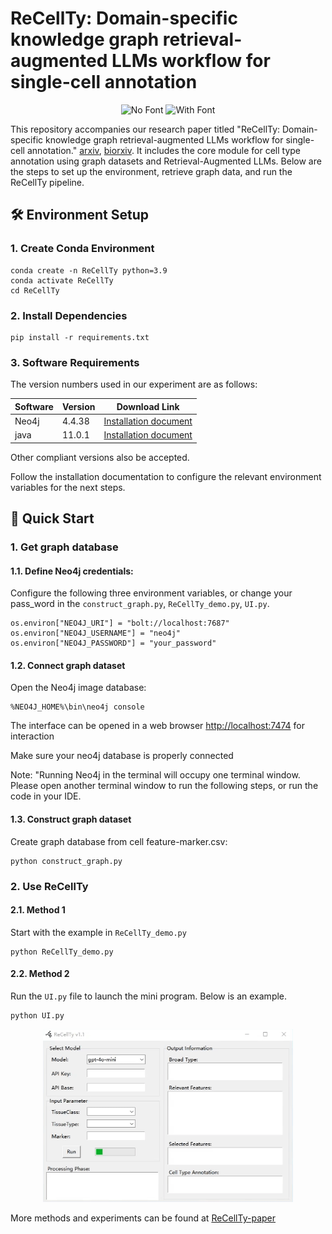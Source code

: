 # ReCellTy: Domain-specific knowledge graph retrieval-augmented LLMs workflow for single-cell annotation
<p align="center">
  <img src="data/graph_nofont.svg" alt="No Font" width="360" />
  <img src="data/graph_font.svg" alt="With Font" width="360" />
</p>


This repository accompanies our research paper titled "ReCellTy: Domain-specific knowledge graph retrieval-augmented LLMs workflow for single-cell annotation." [arxiv](https://arxiv.org/abs/2505.00017v1), [biorxiv](https://www.biorxiv.org/content/10.1101/2025.04.23.650201v1).
It includes the core module for cell type annotation using graph datasets and Retrieval-Augmented LLMs. Below are the steps to set up the environment, retrieve graph data, and run the ReCellTy pipeline.


## 🛠️ Environment Setup

### 1. Create Conda Environment

```
conda create -n ReCellTy python=3.9 
conda activate ReCellTy
cd ReCellTy
```

### 2. Install Dependencies
```
pip install -r requirements.txt
```

### 3. Software Requirements

The version numbers used in our experiment are as follows:

| Software | Version | Download Link                                                                           |
|----------|---------|-----------------------------------------------------------------------------------------|
| Neo4j    | 4.4.38  | [Installation document](https://neo4j.com/docs/operations-manual/current/installation/) |
| java     | 11.0.1  | [Installation document](https://www.oracle.com/java/technologies/downloads/?er=221886)                                                         |

Other compliant versions also be accepted.

Follow the installation documentation to configure the relevant environment variables for the next steps.


## 🚀 Quick Start

### 1. Get graph database

#### 1.1. Define Neo4j credentials:
Configure the following three environment variables, or change your pass_word in the `construct_graph.py`,
 `ReCellTy_demo.py`, `UI.py`.
```
os.environ["NEO4J_URI"] = "bolt://localhost:7687"
os.environ["NEO4J_USERNAME"] = "neo4j"
os.environ["NEO4J_PASSWORD"] = "your_password"
```
#### 1.2. Connect graph dataset
Open the Neo4j image database:
```
%NEO4J_HOME%\bin\neo4j console
```

The interface can be opened in a web browser [http://localhost:7474](http://localhost:7474/) for interaction

Make sure your neo4j database is properly connected

Note: "Running Neo4j in the terminal will occupy one terminal window. Please open another terminal window to run the following steps, or run the code in your IDE.

#### 1.3. Construct graph dataset

Create graph database from cell feature-marker.csv:
```
python construct_graph.py
```


### 2. Use ReCellTy

#### 2.1. Method 1
Start with the example in `ReCellTy_demo.py`
```
python ReCellTy_demo.py
```
#### 2.2. Method 2
Run the `UI.py` file to launch the mini program. Below is an example.
```
python UI.py
```

<p align="center">
<img src="data/example.gif" alt="My GIF" width="400"/>
</div>


More methods and experiments can be found at [ReCellTy-paper](https://github.com/SSG2019/ReCellTy-paper)



























